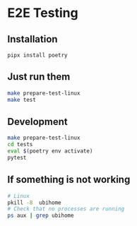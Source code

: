 # E2E Testing

## Installation

```
pipx install poetry
```

## Just run them

```bash
make prepare-test-linux
make test
```
## Development

```bash
make prepare-test-linux
cd tests
eval $(poetry env activate)
pytest
```

## If something is not working

```bash
# Linux
pkill -8  ubihome
# Check that no processes are running
ps aux | grep ubihome
```